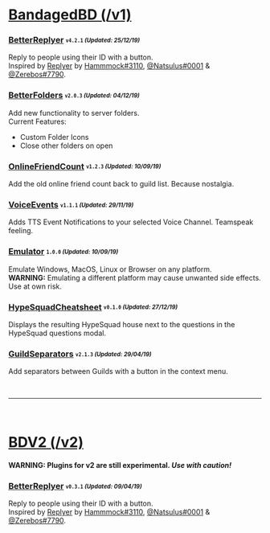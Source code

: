 # [BandagedBD (/v1)](/v1)

### [BetterReplyer](/v1/BetterReplyer.plugin.js) <sub><sup>`v4.2.1` *(Updated: 25/12/19)*</sup></sub>
Reply to people using their ID with a button.  
Inspired by [Replyer](https://github.com/cosmicsalad/Discord-Themes-and-Plugins/blob/master/plugins/replyer.plugin.js) by [Hammmock#3110](https://github.com/cosmicsalad), [@Natsulus#0001](https://github.com/Delivator) & [@Zerebos#7790](https://github.com/rauenzi).

### [BetterFolders](/v1/BetterFolders.plugin.js) <sub><sup>`v2.0.3` *(Updated: 04/12/19)*</sup></sub>
Add new functionality to server folders.  
Current Features:
- Custom Folder Icons
- Close other folders on open

### [OnlineFriendCount](/v1/OnlineFriendCount.plugin.js) <sub><sup>`v1.2.3` *(Updated: 10/09/19)*</sup></sub>
Add the old online friend count back to guild list. Because nostalgia.

### [VoiceEvents](/v1/VoiceEvents.plugin.js) <sub><sup>`v1.1.1` *(Updated: 29/11/19)*</sup></sub>
Adds TTS Event Notifications to your selected Voice Channel. Teamspeak feeling.

### [Emulator](/v1/Emulator.plugin.js) <sub><sup>`1.0.0` *(Updated: 10/09/19)*</sup></sub>
Emulate Windows, MacOS, Linux or Browser on any platform.  
**WARNING:** Emulating a different platform may cause unwanted side effects. Use at own risk.

### [HypeSquadCheatsheet](/v1/HypeSquadCheatsheet.plugin.js) <sub><sup>`v0.1.0` *(Updated: 27/12/19)*</sup></sub>
Displays the resulting HypeSquad house next to the questions in the HypeSquad questions modal.

### [GuildSeparators](/v1/GuildSeparators.plugin.js) <sub><sup>`v2.1.3` *(Updated: 29/04/19)*</sup></sub>
Add separators between Guilds with a button in the context menu.

<br>

---

<br>

# [BDV2 (/v2)](/v2)
#### **WARNING:** Plugins for v2 are still experimental. *Use with caution!*

### [BetterReplyer](/v2/BetterReplyer) <sub><sup>`v0.3.1` *(Updated: 09/04/19)*</sup></sub>
Reply to people using their ID with a button.  
Inspired by [Replyer](https://github.com/cosmicsalad/Discord-Themes-and-Plugins/blob/master/plugins/replyer.plugin.js) by [Hammmock#3110](https://github.com/cosmicsalad), [@Natsulus#0001](https://github.com/Delivator) & [@Zerebos#7790](https://github.com/rauenzi).